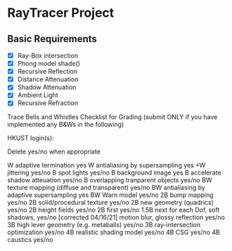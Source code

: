 # RayTracer Project
Basic Requirements
------
- [x] Ray-Box intersection
- [x] Phong model shade()
- [x] Recursive Reflection
- [x] Distance Attenuation
- [x] Shadow Attenuation
- [x] Ambient Light
- [x] Recursive Refraction

Trace Bells and Whistles Checklist for Grading
(submit ONLY if you have implemented any B&Ws in the following)

HKUST login(s):

Delete yes/no when appropriate

W adaptive termination				yes
W antialiasing by supersampling			yes
+W jittering					yes/no
B spot lights					yes/no
B background image				yes
B accelerate shadow atteuation			yes/no
B overlapping tranparent objects		yes/no
BW texture mapping (diffuse and transparent)	yes/no
BW antialiasing by adaptive supersampling	yes
BW Warn model					yes/no
2B bump mapping					yes/no
2B solid/procedural texture			yes/no
2B new geometry (quadrics)			yes/no
2B height fields				yes/no
2B first 					yes/no
1.5B next for each Dof, soft shadows, 		yes/no [corrected 04/16/21]
     motion blur, glossy reflection		yes/no
3B high lever geometry (e.g. metaballs)		yes/no
3B ray-intersection optimization		yes/no
4B realistic shading model			yes/no
4B CSG						yes/no
4B caustics					yes/no